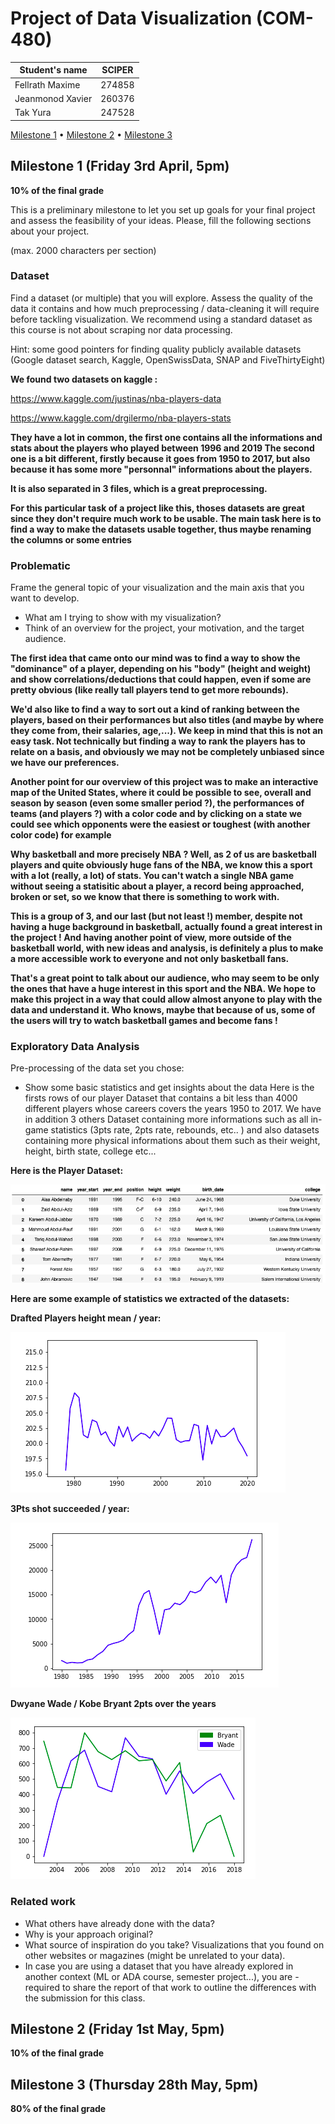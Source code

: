 # Project of Data Visualization (COM-480)

| Student's name | SCIPER |
| -------------- | ------ |
| Fellrath Maxime | 274858 |
| Jeanmonod Xavier | 260376 |
| Tak Yura | 247528 |

[Milestone 1](#milestone-1-friday-3rd-april-5pm) • [Milestone 2](#milestone-2-friday-1st-may-5pm) • [Milestone 3](#milestone-3-thursday-28th-may-5pm)

## Milestone 1 (Friday 3rd April, 5pm)

**10% of the final grade**

This is a preliminary milestone to let you set up goals for your final project and assess the feasibility of your ideas. Please, fill the following sections about your project.

(max. 2000 characters per section)

### Dataset ###

Find a dataset (or multiple) that you will explore. Assess the quality of the data it contains and how much preprocessing / data-cleaning it will require before tackling visualization. We recommend using a standard dataset as this course is not about scraping nor data processing.

Hint: some good pointers for finding quality publicly available datasets (Google dataset search, Kaggle, OpenSwissData, SNAP and FiveThirtyEight)

**We found two datasets on kaggle :**

https://www.kaggle.com/justinas/nba-players-data

https://www.kaggle.com/drgilermo/nba-players-stats

**They have a lot in common, the first one contains all the informations and stats about the players who played between 1996 and 2019
The second one is a bit different, firstly because it goes from 1950 to 2017, but also because it has some more "personnal" informations about the players.**

**It is also separated in 3 files, which is a great preprocessing.**

**For this particular task of a project like this, thoses datasets are great since they don't require much work to be usable. The main task here is to find a way to make the datasets usable together, thus maybe renaming the columns or some entries**

### Problematic ###

Frame the general topic of your visualization and the main axis that you want to develop.

- What am I trying to show with my visualization?
- Think of an overview for the project, your motivation, and the target audience.

**The first idea that came onto our mind was to find a way to show the "dominance" of a player, depending on his "body" (height and weight) and show correlations/deductions that could happen, even if some are pretty obvious (like really tall players tend to get more rebounds).**

**We'd also like to find a way to sort out a kind of ranking between the players, based on their performances but also titles (and maybe by where they come from, their salaries, age,...).
We keep in mind that this is not an easy task. Not technically but finding a way to rank the players has to relate on a basis, and obviously we may not be completely unbiased since we have our preferences.**

**Another point for our overview of this project was to make an interactive map of the United States, where it could be possible to see, overall and season by season (even some smaller period ?), the performances of teams (and players ?) with a color code and by clicking on a state we could see which opponents were the easiest or toughest (with another color code) for example**

**Why basketball and more precisely NBA ? Well, as 2 of us are basketball players and quite obviously huge fans of the NBA, we know this a sport with a lot (really, a lot) of stats. You can't watch a single NBA game without seeing a statisitic about a player, a record being approached, broken or set, so we know that there is something to work with.**

**This is a group of 3, and our last (but not least !) member, despite not having a huge background in basketball, actually found a great interest in the project ! And having another point of view, more outside of the basketball world, with new ideas and analysis, is definitely a plus to make a more accessible work to everyone and not only basketball fans.**

**That's a great point to talk about our audience, who may seem to be only the ones that have a huge interest in this sport and the NBA. We hope to make this project in a way that could allow almost anyone to play with the data and understand it. Who knows, maybe that because of us, some of the users will try to watch basketball games and become fans !**

### Exploratory Data Analysis ###

Pre-processing of the data set you chose:

- Show some basic statistics and get insights about the data
Here is the firsts rows of our player Dataset that contains a bit less than 4000 different players whose careers covers the years 1950 to 2017. We have in addition 3 others Dataset containing more informations such as all in-game statistics (3pts rate, 2pts rate, rebounds, etc.. ) and also datasets containing more physical informations about them such as their weight, height, birth state, college etc...

**Here is the Player Dataset:**

**![Alt text](images/dataset.png?raw=true "Player's Dataset")**

**Here are some example of statistics we extracted of the datasets:**

**Drafted Players height mean / year:**

**![Alt text](images/meanHeightPerDraft.png?raw=true)**

**3Pts shot succeeded / year:**

**![Alt text](images/3PtsMadePerYear.png?raw=true)**

**Dwyane Wade / Kobe Bryant  2pts over the years**

**![Alt text](images/WadeVsBryant.png?raw=true)**

### Related work ###

- What others have already done with the data?
- Why is your approach original?
- What source of inspiration do you take? Visualizations that you found on other websites or magazines (might be unrelated to your data).
- In case you are using a dataset that you have already explored in another context (ML or ADA course, semester project...), you are -  required to share the report of that work to outline the differences with the submission for this class.

## Milestone 2 (Friday 1st May, 5pm)

**10% of the final grade**




## Milestone 3 (Thursday 28th May, 5pm)

**80% of the final grade**

